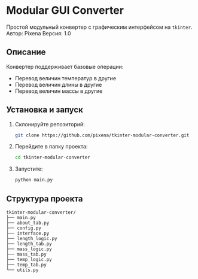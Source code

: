 # Modular GUI Converter

Простой модульный конвертер с графическим интерфейсом на `tkinter`.
Автор: Pixena
Версия: 1.0

## Описание
Конвертер поддерживает базовые операции:
- Перевод величин температур в другие
- Перевод величин длины в другие
- Перевод величин массы в другие

## Установка и запуск
1. Склонируйте репозиторий:
   ```bash
   git clone https://github.com/pixena/tkinter-modular-converter.git
   ```
2. Перейдите в папку проекта:
   ```bash
   cd tkinter-modular-converter
   ```
3. Запустите:
   ```bash
   python main.py
   ```

## Структура проекта
```
tkinter-modular-converter/
├── main.py          
├── about_tab.py     
├── config.py   
├── interface.py   
├── length_logic.py     
├── length_tab.py
├── mass_logic.py    
├── mass_tab.py    
├── temp_logic.py  
├── temp_tab.py         
└── utils.py         
```
